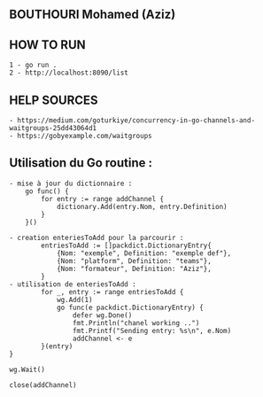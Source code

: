 ## BOUTHOURI Mohamed (Aziz) 
## HOW TO RUN
    1 - go run .
    2 - http://localhost:8090/list
## HELP SOURCES 
    - https://medium.com/goturkiye/concurrency-in-go-channels-and-waitgroups-25dd43064d1
    - https://gobyexample.com/waitgroups

## Utilisation du Go routine :
    - mise à jour du dictionnaire :
        go func() {
            for entry := range addChannel {
                dictionary.Add(entry.Nom, entry.Definition)
            }
        }()

    - creation enteriesToAdd pour la parcourir : 
        	entriesToAdd := []packdict.DictionaryEntry{
		        {Nom: "exemple", Definition: "exemple def"},
		        {Nom: "platform", Definition: "teams"},
		        {Nom: "formateur", Definition: "Aziz"},
	        }
    - utilisation de enteriesToAdd : 
            for _, entry := range entriesToAdd {
		        wg.Add(1)
		        go func(e packdict.DictionaryEntry) {
			        defer wg.Done()
			        fmt.Println("chanel working ..")
			        fmt.Printf("Sending entry: %s\n", e.Nom)
			        addChannel <- e
		    }(entry)
	}

	wg.Wait()

	close(addChannel)  